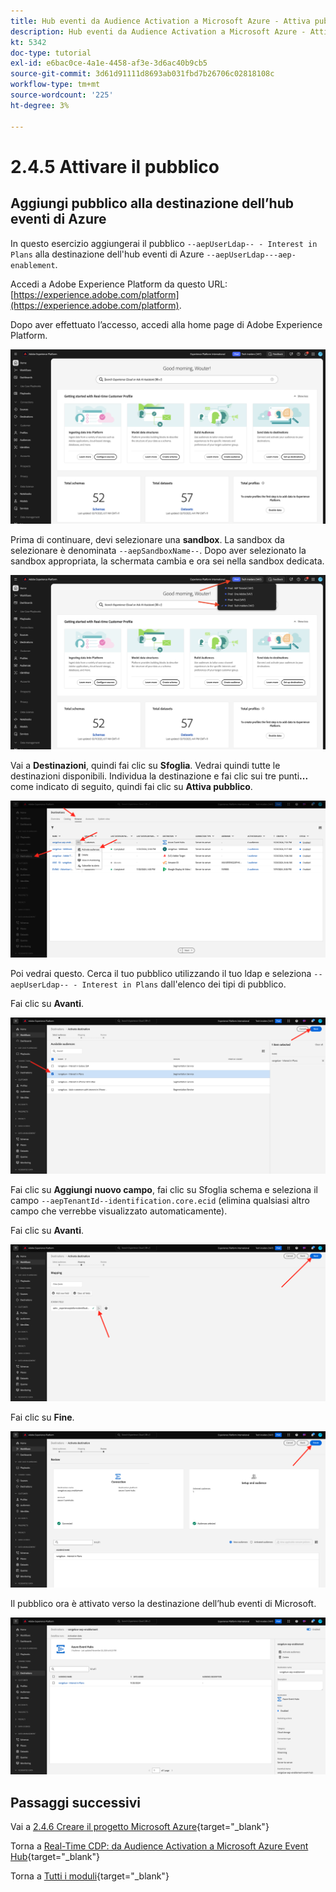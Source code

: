 ```yaml
---
title: Hub eventi da Audience Activation a Microsoft Azure - Attiva pubblico
description: Hub eventi da Audience Activation a Microsoft Azure - Attiva pubblico
kt: 5342
doc-type: tutorial
exl-id: e6bac0ce-4a1e-4458-af3e-3d6ac40b9cb5
source-git-commit: 3d61d91111d8693ab031fbd7b26706c02818108c
workflow-type: tm+mt
source-wordcount: '225'
ht-degree: 3%

---
```


# 2.4.5 Attivare il pubblico

## Aggiungi pubblico alla destinazione dell’hub eventi di Azure

In questo esercizio aggiungerai il pubblico `--aepUserLdap-- - Interest in Plans` alla destinazione dell&#39;hub eventi di Azure `--aepUserLdap---aep-enablement`.

Accedi a Adobe Experience Platform da questo URL: [https://experience.adobe.com/platform](https://experience.adobe.com/platform).

Dopo aver effettuato l’accesso, accedi alla home page di Adobe Experience Platform.

![Acquisizione dei dati](./../../../../modules/delivery-activation/datacollection/dc1.2/images/home.png)

Prima di continuare, devi selezionare una **sandbox**. La sandbox da selezionare è denominata ``--aepSandboxName--``. Dopo aver selezionato la sandbox appropriata, la schermata cambia e ora sei nella sandbox dedicata.

![Acquisizione dei dati](./../../../../modules/delivery-activation/datacollection/dc1.2/images/sb1.png)

Vai a **Destinazioni**, quindi fai clic su **Sfoglia**. Vedrai quindi tutte le destinazioni disponibili. Individua la destinazione e fai clic sui tre punti&#x200B;**...** come indicato di seguito, quindi fai clic su **Attiva pubblico**.

![5-01-select-destination.png](./images/501selectdestination.png)

Poi vedrai questo. Cerca il tuo pubblico utilizzando il tuo ldap e seleziona `--aepUserLdap-- - Interest in Plans` dall&#39;elenco dei tipi di pubblico.

Fai clic su **Avanti**.

![5-04-select-segment.png](./images/504selectsegment.png)

Fai clic su **Aggiungi nuovo campo**, fai clic su Sfoglia schema e seleziona il campo `--aepTenantId--identification.core.ecid` (elimina qualsiasi altro campo che verrebbe visualizzato automaticamente).

Fai clic su **Avanti**.

![5-05-select-attributes.png](./images/505selectattributes.png)

Fai clic su **Fine**.

![5-06-destination-finish.png](./images/506destinationfinish.png)

Il pubblico ora è attivato verso la destinazione dell’hub eventi di Microsoft.

![5-07-destination-segment-ADDED.png](./images/507destinationsegmentadded.png)

## Passaggi successivi

Vai a [2.4.6 Creare il progetto Microsoft Azure](./ex6.md){target="_blank"}

Torna a [Real-Time CDP: da Audience Activation a Microsoft Azure Event Hub](./segment-activation-microsoft-azure-eventhub.md){target="_blank"}

Torna a [Tutti i moduli](./../../../../overview.md){target="_blank"}
